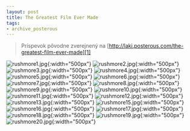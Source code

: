 ```yaml
---
layout: post
title: The Greatest Film Ever Made
tags:
- archive_posterous
---
```

> Príspevok pôvodne zverejnený na [http://laki.posterous.com/the-greatest-film-ever-made][1]

![rushmore1.jpg][pic1]{:width="500px"}
![rushmore2.jpg][pic2]{:width="500px"}
![rushmore3.jpg][pic3]{:width="500px"}
![rushmore4.jpg][pic4]{:width="500px"}
![rushmore5.jpg][pic5]{:width="500px"}
![rushmore6.jpg][pic6]{:width="500px"}
![rushmore7.jpg][pic7]{:width="500px"}
![rushmore8.jpg][pic8]{:width="500px"}
![rushmore9.jpg][pic9]{:width="500px"}
![rushmore10.jpg][pic10]{:width="500px"}
![rushmore11.jpg][pic11]{:width="500px"}
![rushmore12.jpg][pic12]{:width="500px"}
![rushmore13.jpg][pic13]{:width="500px"}
![rushmore15.jpg][pic14]{:width="500px"}
![rushmore16.jpg][pic15]{:width="500px"}
![rushmore17.jpg][pic16]{:width="500px"}
![rushmore18.jpg][pic17]{:width="500px"}
![rushmore19.jpg][pic18]{:width="500px"}
![rushmore20.jpg][pic19]{:width="500px"}

[1]: http://laki.posterous.com/the-greatest-film-ever-made
[pic1]: /media/2009/rushmore1.jpg
[pic2]: /media/2009/rushmore2.jpg
[pic3]: /media/2009/rushmore3.jpg
[pic4]: /media/2009/rushmore4.jpg
[pic5]: /media/2009/rushmore5.jpg
[pic6]: /media/2009/rushmore6.jpg
[pic7]: /media/2009/rushmore7.jpg
[pic8]: /media/2009/rushmore8.jpg
[pic9]: /media/2009/rushmore9.jpg
[pic10]: /media/2009/rushmore10.jpg
[pic11]: /media/2009/rushmore11.jpg
[pic12]: /media/2009/rushmore12.jpg
[pic13]: /media/2009/rushmore13.jpg
[pic14]: /media/2009/rushmore15.jpg
[pic15]: /media/2009/rushmore16.jpg
[pic16]: /media/2009/rushmore17.jpg
[pic17]: /media/2009/rushmore18.jpg
[pic18]: /media/2009/rushmore19.jpg
[pic19]: /media/2009/rushmore20.jpg